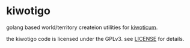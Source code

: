 # kiwotigo

golang based world/territory createion utilities for [kiwoticum](https://github.com/spearwolf/kiwoticum).

the kiwotigo code is licensed under the GPLv3. see [LICENSE](./LICENSE.txt) for details.


